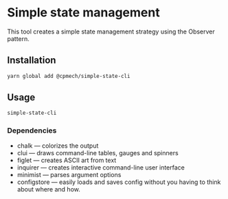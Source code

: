 # Simple state management

This tool creates a simple state management strategy using the Observer pattern.

## Installation

```bash
yarn global add @cpmech/simple-state-cli
```

## Usage

```bash
simple-state-cli
```

### Dependencies

- chalk — colorizes the output
- clui — draws command-line tables, gauges and spinners
- figlet — creates ASCII art from text
- inquirer — creates interactive command-line user interface
- minimist — parses argument options
- configstore — easily loads and saves config without you having to think about where and how.
